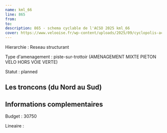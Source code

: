 ```yaml
---
name: kml_66 
line: 865
from: 
to:  
description: 865 - schema cyclable de l'ACSO 2025 kml_66 
cover: https://www.velooise.fr/wp-content/uploads/2025/09/cyclopolis-acso-default.jpg
---
```

Hierarchie : Reseau structurant

Type d'amenagement : piste-sur-trottoir (AMENAGEMENT MIXTE PIETON VELO HORS VOIE VERTE)

Statut : planned

## Les troncons (du Nord au Sud)

## Informations complementaires

Budget  : 30750 

Lineaire :

